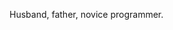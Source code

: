 Husband, father, novice programmer.

<!---
ericwilke/ericwilke is a ✨ special ✨ repository because its `README.md` (this file) appears on your GitHub profile.
You can click the Preview link to take a look at your changes.
--->
